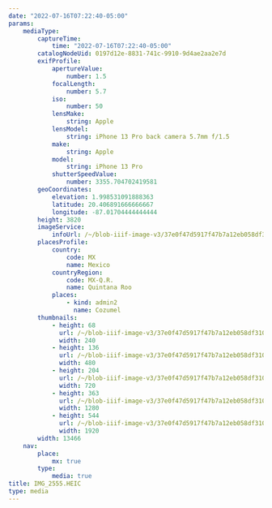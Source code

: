 ```yaml
---
date: "2022-07-16T07:22:40-05:00"
params:
    mediaType:
        captureTime:
            time: "2022-07-16T07:22:40-05:00"
        catalogNodeUid: 0197d12e-8831-741c-9910-9d4ae2aa2e7d
        exifProfile:
            apertureValue:
                number: 1.5
            focalLength:
                number: 5.7
            iso:
                number: 50
            lensMake:
                string: Apple
            lensModel:
                string: iPhone 13 Pro back camera 5.7mm f/1.5
            make:
                string: Apple
            model:
                string: iPhone 13 Pro
            shutterSpeedValue:
                number: 3355.704702419581
        geoCoordinates:
            elevation: 1.998531091888363
            latitude: 20.406891666666667
            longitude: -87.01704444444444
        height: 3820
        imageService:
            infoUrl: /~/blob-iiif-image-v3/37e0f47d5917f47b7a12eb058df310411bbbd8725b441846a003a08997fa5af7/info.json
        placesProfile:
            country:
                code: MX
                name: Mexico
            countryRegion:
                code: MX-Q.R.
                name: Quintana Roo
            places:
                - kind: admin2
                  name: Cozumel
        thumbnails:
            - height: 68
              url: /~/blob-iiif-image-v3/37e0f47d5917f47b7a12eb058df310411bbbd8725b441846a003a08997fa5af7/full/240%2C68/0/default.jpg
              width: 240
            - height: 136
              url: /~/blob-iiif-image-v3/37e0f47d5917f47b7a12eb058df310411bbbd8725b441846a003a08997fa5af7/full/480%2C136/0/default.jpg
              width: 480
            - height: 204
              url: /~/blob-iiif-image-v3/37e0f47d5917f47b7a12eb058df310411bbbd8725b441846a003a08997fa5af7/full/720%2C204/0/default.jpg
              width: 720
            - height: 363
              url: /~/blob-iiif-image-v3/37e0f47d5917f47b7a12eb058df310411bbbd8725b441846a003a08997fa5af7/full/1280%2C363/0/default.jpg
              width: 1280
            - height: 544
              url: /~/blob-iiif-image-v3/37e0f47d5917f47b7a12eb058df310411bbbd8725b441846a003a08997fa5af7/full/1920%2C544/0/default.jpg
              width: 1920
        width: 13466
    nav:
        place:
            mx: true
        type:
            media: true
title: IMG_2555.HEIC
type: media
---
```

